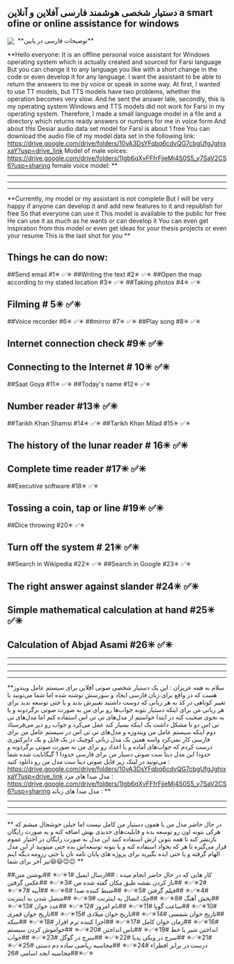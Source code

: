 ## دستیار شخصی هوشمند فارسی آفلاین و آنلاین        a smart ofine or online assistance for windows

<img align="center" src="https://github.com/user-attachments/assets/3f234137-74c1-4c6f-8122-4eacc28a5b33">


<img align="center">
**توضیحات فارسی در پایین**











**Hello everyone:
It is an offline personal voice assistant for Windows operating system
which is actually created and sourced for Farsi language
But you can change it to any language you like with a short change in the code or even develop it for any language.
I want the assistant to be able to return the answers to me by voice or speak in some way.
At first, I wanted to use TT models, but TTS models have two problems, whether the operation becomes very slow.
And he sent the answer late, secondly, this is my operating system Windows and TTS models did not work for Farsi in my operating system.
Therefore, I made a small language model in a file and a directory
which returns ready answers or numbers for me in voice form
And about this Desiar audio data set model for Farsi is about 1 free
You can download the audio file of my model data set in the following link:
https://drive.google.com/drive/folders/10vA3DsYFqbq6cdvQG7cbgUfgJghjxxaY?usp=drive_link Model of male voices:
https://drive.google.com/drive/folders/1Igb6qXvFFfrFjjeMj4S0S5_y7SaV2CS6?usp=sharing female voice model:
**

----------------------------------------------
----------------------------------------------
********************************
**Currently, my model or my assistant is not complete
But I will be very happy if anyone can develop it and add new features to it
and republish for free
So that everyone can use it
This model is available to the public for free
He can use it as much as he wants or can develop it
You can even get inspiration from this model or even get ideas for your thesis projects or even your resume
This is the last shot for you
**


## Things he can do now:
##Send email #1✳ ✅✳
##Writing the text #2✳ ✅✳
##Open the map according to my stated location #3✳ ✅✳
##Taking photos #4✳ ✅✳
## Filming # 5✳ ✅✳
##Voice recorder #6✳ ✅✳
##mirror #7✳ ✅✳
##Play song #8✳ ✅✳
## Internet connection check #9✳ ✅✳
## Connecting to the Internet # 10✳ ✅✳
##Saat Goya #11✳ ✅✳
##Today's name #12✳ ✅✳
## Number reader #13✳ ✅✳
##Tarikh Khan Shamsi #14✳ ✅✳
##Tarikh Khan Milad #15✳ ✅✳
## The history of the lunar reader # 16✳ ✅✳
## Complete time reader #17✳ ✅✳
##Executive software #18✳ ✅✳
## Tossing a coin, tap or line #19✳ ✅✳
##Dice throwing #20✳ ✅✳
## Turn off the system # 21✳ ✅✳
##Search in Wikipedia #22✳ ✅✳
##Search in Google #23✳ ✅✳
## The right answer against slander #24✳ ✅✳
## Simple mathematical calculation at hand #25✳ ✅✳
## Calculation of Abjad Asami #26✳ ✅✳









-------------------------------------------------------------------
-------------------------------------------------------------------
-------------------------------------------------------------------
-------------------------------------------------------------------

**سلام به همه عزیزان :
این یک دستیار شخصی صوتی آفلاین برای سیستم عامل ویندوز هست
که در واقع برای زبان فارسی ایجاد و سورسش نوشته شده
اما شما می‌تونید با تغییر کوتاهی در کد به هر زبانی که دوست داشتید تغییرش بدید و یا حتی توسعه بدید برای هر زبانی
من برای اینکه دستیار بتونه جواب‌ها رو برای من به صورت صوتی برگردونه و یا به نحوی صحبت کنه
در ابتدا خواستم از مدل‌های تی تی اس استفاده کنم اما مدل‌های تی تی اس دو تا مشکل داشت یک اینکه بسیار کند عمل می‌کرد
و جواب رو دیر می‌فرستاد دوم اینکه سیستم عامل من ویندوزه و مدل‌های تی تی اس در سیستم عامل من برای فارسی کار نمی‌کرد
واسه همین یک مدل زبانی کوچیک در یک فایل و یک دایرکتوری درست کردم
که جواب‌های آماده و یا اعداد رو برای من به صورت صوتی برگردونه
و حدودا این مدل دیتا ست صوتی دسیار من برای فارسی حدودا 1 گیگابایت شده
شما می‌تونید در لینک زیر فایل صوتی دیتا ست مدل من رو دانلود کنید : 
https://drive.google.com/drive/folders/10vA3DsYFqbq6cdvQG7cbgUfgJghjxxaY?usp=drive_link   مدل صدا های مرد : 
https://drive.google.com/drive/folders/1Igb6qXvFFfrFjjeMj4S0S5_y7SaV2CS6?usp=sharing      مدل صدا های زنانه :
**

----------------------------------------------
----------------------------------------------
********************************
**
در حال حاضر مدل من یا همون دستیار من کامل نیست
اما خیلی خوشحال میشم که هرکی بتونه اون رو توسعه بده و قابلیت‌های جدیدی بهش اضافه کنه
و به صورت رایگان بازنشر کنه
تا همه بتونن ازش استفاده کنند
این مدل به صورت رایگان در اختیار عموم قرار می‌گیره
تا هر که بخواد استفاده کنه و یا بتونه توسعه‌اش بده
حتی میتونید از این مدل الهام گرفته و یا حتی ایده بگیرید برای پروژه های پایان نامه تان یا حتی رزومه
دیگه اینم تیر آخر برای شما😃😃😉😉
**


##کار هایی که در حال حاضر انجام میده : 
##ارسال ایمیل #1✳✅✳
##نوشتن متن #2✳✅✳
##باز کردن نقشه طبق مکان گفته شده من #3✳✅✳
##عکس گرفتن #4✳✅✳
##فیلم گرفتن #5✳✅✳
##ضبط کننده صدا #6✳✅✳
##آینه #7✳✅✳
##پخش آهنگ #8✳✅✳
##چک اتصال به اینترنت #9✳✅✳
##متصل شدن به اینترنت #10✳✅✳
##ساعت گویا #11✳✅✳
##نام امروز #12✳✅✳
##عدد خوان #13✳✅✳
##تاریخ خوان شمسی #14✳✅✳
##تاریخ خوان میلادی #15✳✅✳
##تاریخ خوان قمری #16✳✅✳
##زمان خوان کامل #17✳✅✳
##اجرا کننده نرم افزار #18✳✅✳
##سکه انداختن شیر یا خط #19✳✅✳
##تاس انداختن #20✳✅✳
##خواموش کردن سیستم #21✳✅✳
##سرچ در ویکی پدیا #22✳✅✳
##سرچ در گوگل #23✳✅✳
##جواب درست در برابر افطراء #24✳✅✳
##محاسبه ریاضی ساده دم دستی #25✳✅✳
##محاسبه ابجد اسامی #26✳✅✳











